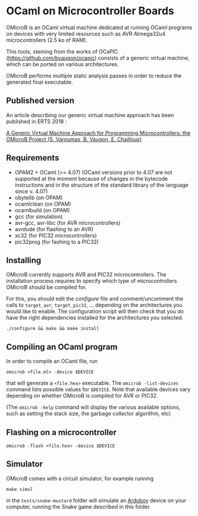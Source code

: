 # OCaml on Microcontroller Boards

OMicroB is an OCaml virtual machine dedicated at running OCaml programs on devices with very limited resources such as AVR Atmega32u4 microcontrollers (2.5 ko of RAM).

This tools, steming from the works of OCaPIC (https://github.com/bvaugon/ocapic) consists of a generic virtual machine, which can be ported on various architectures.

OMicroB performs multiple static analysis passes in order to reduce the generated final executable.

## Published version

An article describing our generic virtual machine approach has been published in ERTS 2018 :

[A Generic Virtual Machine Approach for Programming Microcontrollers: the OMicroB Project (S. Varoumas, B. Vaugon, E. Chailloux)](http://hal.upmc.fr/hal-01705825/document)


## Requirements

- OPAM2 + OCaml (>= 4.07)
  (OCaml versions prior to 4.07 are not supported at the moment because of changes in the bytecode instructions and in the structure of the standard library of the language since v. 4.07)
- obytelib (on OPAM)
- ocamlclean (on OPAM)
- ocamlbuild (on OPAM)
- gcc (for simulation)
- avr-gcc, avr-libc (for AVR microcontrollers)
- avrdude (for flashing to an AVR)
- xc32 (for PIC32 microcontrollers)
- pic32prog (for fashing to a PIC32)

## Installing

OMicroB currently supports AVR and PIC32 microcontrollers. 
The installation process requires to specify which type of microcontrollers OMicroB should be compiled for.

For this, you should edit the *configure* file and comment/uncomment the calls to `target_avr`, `target_pic32`, ... depending on the architectures you would like to enable. The configuration script will then check that you do have the right dependencies installed for the architectures you selected.

```console
./configure && make && make install
```


## Compiling an OCaml program

In order to compile an OCaml file, run

```
omicrob <file.ml> -device $DEVICE
```

that will generate a ```<file.hex>``` executable. 
The ```omicrob -list-devices``` command lists possible values for ```$DEVICE```. 
Note that available devices vary depending on whether OMicroB is compiled for AVR or PIC32. 

(The ```omicrob -help``` command will display the various available options, such as setting the stack size, the garbage collector algorithm, etc)

## Flashing on a microcontroller

```console
omicrob -flash <file.hex> -device $DEVICE
```

## Simulator

OMicroB comes with a circuit simulator, for example running

```console
make simul
```
in the ```tests/snake-mustard``` folder will simulate an [Arduboy]([https://arduboy.com) device on your computer, running the Snake game described in this folder.

